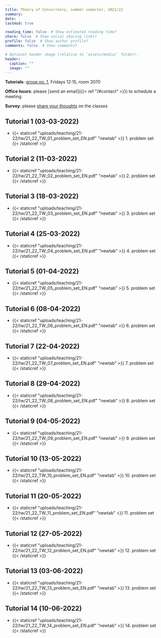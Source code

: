 ```yaml
---
title: Theory of Concurrency, summer semester, 2021/22
summary: 
date:
lastmod: true 

reading_time: false  # Show estimated reading time?
share: false  # Show social sharing links?
profile: false  # Show author profile?
comments: false  # Show comments?

# Optional header image (relative to `assets/media/` folder).
header:
  caption: ""
  image: ""
---
```


**Tutorials**: [group no. 1](https://usosweb.mimuw.edu.pl/kontroler.php?_action=katalog2%2Fprzedmioty%2FpokazZajecia&zaj_cyk_id=461436&gr_nr=1&lang=en), Fridays 12:15, room 2070

**Office hours**: please [send an email]({{< ref "/#contact" >}}) to schedule a meeting

**Survey**: please [share your thoughts](https://docs.google.com/forms/d/e/1FAIpQLSfmKVcHN8oMpXKeoghGP-tb3mVKH59R1nblC2W8olb3v1Kaeg/viewform) on the classes

## Tutorial 1 (03-03-2022)
- {{< staticref "uploads/teaching/21-22/tw/21_22_TW_01_problem_set_EN.pdf" "newtab" >}} 1. problem set {{< /staticref >}}

## Tutorial 2 (11-03-2022)
- {{< staticref "uploads/teaching/21-22/tw/21_22_TW_02_problem_set_EN.pdf" "newtab" >}} 2. problem set {{< /staticref >}}

## Tutorial 3 (18-03-2022)
- {{< staticref "uploads/teaching/21-22/tw/21_22_TW_03_problem_set_EN.pdf" "newtab" >}} 3. problem set {{< /staticref >}}

## Tutorial 4 (25-03-2022)
- {{< staticref "uploads/teaching/21-22/tw/21_22_TW_04_problem_set_EN.pdf" "newtab" >}} 4. problem set {{< /staticref >}}

## Tutorial 5 (01-04-2022)
- {{< staticref "uploads/teaching/21-22/tw/21_22_TW_05_problem_set_EN.pdf" "newtab" >}} 5. problem set {{< /staticref >}}

## Tutorial 6 (08-04-2022)
- {{< staticref "uploads/teaching/21-22/tw/21_22_TW_06_problem_set_EN.pdf" "newtab" >}} 6. problem set {{< /staticref >}}

## Tutorial 7 (22-04-2022)
- {{< staticref "uploads/teaching/21-22/tw/21_22_TW_07_problem_set_EN.pdf" "newtab" >}} 7. problem set {{< /staticref >}}

## Tutorial 8 (29-04-2022)
- {{< staticref "uploads/teaching/21-22/tw/21_22_TW_08_problem_set_EN.pdf" "newtab" >}} 8. problem set {{< /staticref >}}

## Tutorial 9 (04-05-2022)
- {{< staticref "uploads/teaching/21-22/tw/21_22_TW_09_problem_set_EN.pdf" "newtab" >}} 9. problem set {{< /staticref >}}

## Tutorial 10 (13-05-2022)
- {{< staticref "uploads/teaching/21-22/tw/21_22_TW_10_problem_set_EN.pdf" "newtab" >}} 10. problem set {{< /staticref >}}

## Tutorial 11 (20-05-2022)
- {{< staticref "uploads/teaching/21-22/tw/21_22_TW_11_problem_set_EN.pdf" "newtab" >}} 11. problem set {{< /staticref >}}

## Tutorial 12 (27-05-2022)
- {{< staticref "uploads/teaching/21-22/tw/21_22_TW_12_problem_set_EN.pdf" "newtab" >}} 12. problem set {{< /staticref >}}

## Tutorial 13 (03-06-2022)
- {{< staticref "uploads/teaching/21-22/tw/21_22_TW_13_problem_set_EN.pdf" "newtab" >}} 13. problem set {{< /staticref >}}

## Tutorial 14 (10-06-2022)
- {{< staticref "uploads/teaching/21-22/tw/21_22_TW_14_problem_set_EN.pdf" "newtab" >}} 14. problem set {{< /staticref >}}
